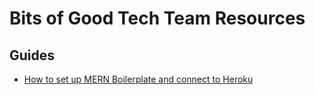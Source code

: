 # Bits of Good Tech Team Resources

## Guides

* [How to set up MERN Boilerplate and connect to Heroku](boilerplate/boilerplate.md)
